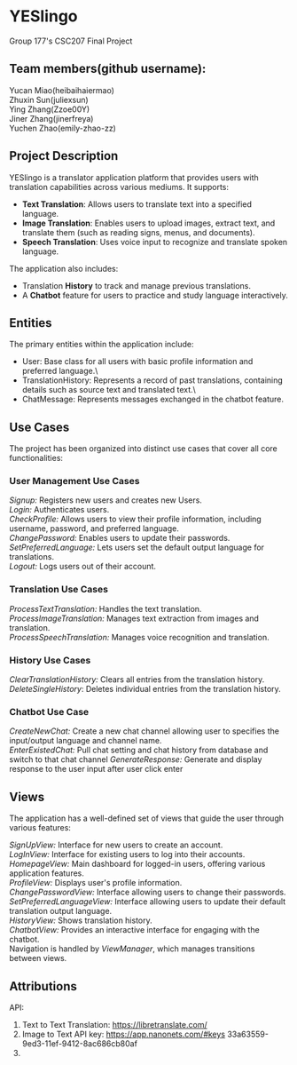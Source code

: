 # YESlingo
Group 177's CSC207 Final Project

## Team members(github username):
Yucan Miao(heibaihaiermao)\
Zhuxin Sun(juliexsun)\
Ying Zhang(Zzoe00Y)\
Jiner Zhang(jinerfreya)\
Yuchen Zhao(emily-zhao-zz)

## Project Description

YESlingo is a translator application platform that provides users with translation capabilities across various mediums. It supports:
* **Text Translation**: Allows users to translate text into a specified language.
* **Image Translation**: Enables users to upload images, extract text, and translate them (such as reading signs, menus, and documents).
* **Speech Translation**: Uses voice input to recognize and translate spoken language.

The application also includes:
* Translation **History** to track and manage previous translations.
* A **Chatbot** feature for users to practice and study language interactively.


## Entities

The primary entities within the application include:
* User: Base class for all users with basic profile information and preferred language.\
* TranslationHistory: Represents a record of past translations, containing details such as source text and translated text.\
* ChatMessage: Represents messages exchanged in the chatbot feature.

## Use Cases

The project has been organized into distinct use cases that cover all core functionalities:

### User Management Use Cases

_Signup:_ Registers new users and creates new Users.\
_Login:_ Authenticates users.\
_CheckProfile:_ Allows users to view their profile information, including username, password, and preferred language.\
_ChangePassword:_ Enables users to update their passwords.\
_SetPreferredLanguage:_ Lets users set the default output language for translations.\
_Logout:_ Logs users out of their account.

### Translation Use Cases

_ProcessTextTranslation:_ Handles the text translation.\
_ProcessImageTranslation:_ Manages text extraction from images and translation.\
_ProcessSpeechTranslation:_ Manages voice recognition and translation.

### History Use Cases

_ClearTranslationHistory:_ Clears all entries from the translation history.\
_DeleteSingleHistory_: Deletes individual entries from the translation history.

### Chatbot Use Case

_CreateNewChat:_ Create a new chat channel allowing user to specifies the input/output language and channel name. \
_EnterExistedChat:_ Pull chat setting and chat history from database and switch to that chat channel
_GenerateResponse:_ Generate and display response to the user input after user click enter

## Views

The application has a well-defined set of views that guide the user through various features:

_SignUpView:_ Interface for new users to create an account.\
_LogInView:_ Interface for existing users to log into their accounts.\
_HomepageView:_ Main dashboard for logged-in users, offering various application features.\
_ProfileView:_ Displays user's profile information.\
_ChangePasswordView:_ Interface allowing users to change their passwords.\
_SetPreferredLanguageView:_ Interface allowing users to update their default translation output language.\
_HistoryView:_ Shows translation history.\
_ChatbotView:_ Provides an interactive interface for engaging with the chatbot.\
Navigation is handled by _ViewManager_, which manages transitions between views.

## Attributions

API:
1. Text to Text Translation: https://libretranslate.com/
2. Image to Text API key: https://app.nanonets.com/#keys 33a63559-9ed3-11ef-9412-8ac686cb80af
3. 

